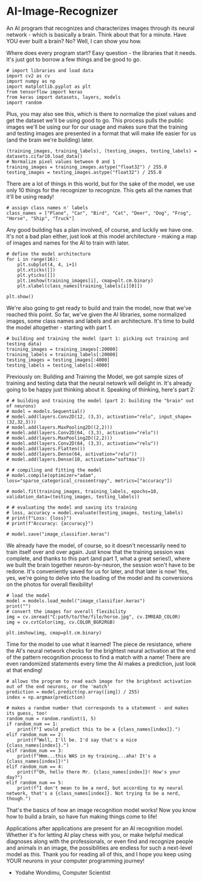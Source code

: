 # AI-Image-Recognizer
An AI program that recognizes and characterizes images through its neural network - which is basically a brain. Think about that for a minute. Have YOU ever built a brain? No? Well, I can show you how.

Where does every program start? Easy question - the libraries that it needs. It's just got to borrow a few things and be good to go.
```
# import libraries and load data
import cv2 as cv
import numpy as np
import matplotlib.pyplot as plt
from tensorflow import keras
from keras import datasets, layers, models
import random
```
Plus, you may also see this, which is there to normalize the pixel values and get the dataset we'll be using good to go. This process pulls the public images we'll be using our for our usage and makes sure that the training and testing images are presented in a format that will make life easier for us (and the brain we're building) later.
```
(training_images, training_labels), (testing_images, testing_labels) = datasets.cifar10.load_data()
# Normalize pixel values between 0 and 1
training_images = training_images.astype("float32") / 255.0
testing_images = testing_images.astype("float32") / 255.0
```
There are a lot of things in this world, but for the sake of the model, we use only 10 things for the recognizer to recognize. This gets all the names that it'll be using ready!
```
# assign class names n' labels
class_names = ["Plane", "Car", "Bird", "Cat", "Deer", "Dog", "Frog", "Horse", "Ship", "Truck"]
```
Any good building has a plan involved, of course, and luckily we have one. It's not a bad plan either, just look at this model architecture - making a map of images and names for the AI to train with later.
```
# define the model architecture
for i in range(16):
    plt.subplot(4, 4, i+1)
    plt.xticks([])
    plt.yticks([])
    plt.imshow(training_images[i], cmap=plt.cm.binary)
    plt.xlabel(class_names[training_labels[i][0]])

plt.show()
```
We're also going to get ready to build and train the model, now that we've reached this point. So far, we've given the AI libraries, some normalized images, some class names and labels and an architecture. It's time to build the model altogether - starting with part 1.
```
# building and training the model (part 1: picking out training and testing data)
training_images = training_images[:20000]
training_labels = training_labels[:20000]
testing_images = testing_images[:4000]
testing_labels = testing_labels[:4000]
```
Previously on: Building and Training the Model, we got sample sizes of training and testing data that the neural netowrk will delight in. It's already going to be happy just thinking about it. Speaking of thinking, here's part 2:
```
# # building and training the model (part 2: building the "brain" out of neurons)
# model = models.Sequential()
# model.add(layers.Conv2D(12, (3,3), activation="relu", input_shape=(32,32,3)))
# model.add(layers.MaxPooling2D((2,2)))
# model.add(layers.Conv2D(64, (3,3), activation="relu"))
# model.add(layers.MaxPooling2D((2,2)))
# model.add(layers.Conv2D(64, (3,3), activation="relu"))
# model.add(layers.Flatten())
# model.add(layers.Dense(64, activation="relu"))
# model.add(layers.Dense(10, activation="softmax"))

# # compiling and fitting the model
# model.compile(optimizer="adam", loss="sparse_categorical_crossentropy", metrics=["accuracy"])

# model.fit(training_images, training_labels, epochs=10, validation_data=(testing_images, testing_labels))

# # evaluating the model and saving its training
# loss, accuracy = model.evaluate(testing_images, testing_labels)
# print(f"Loss: {loss}")
# print(f"Accuracy: {accuracy}")

# model.save("image_classifier.keras")
```
We already have the model, of course, so it doesn't necessarily need to train itself over and over again. Just know that the training session was complete, and thanks to this part (and part 1, what a great series!), where we built the brain together neuron-by-neuron, the session won't have to be redone. It's conveniently saved for us for later, and that later is now! Yes, yes, we're going to delve into the loading of the model and its conversions on the photos for overall flexibility!
```
# load the model
model = models.load_model("image_classifier.keras")
print("")
# convert the images for overall flexibility
img = cv.imread("C:path/to/the/file/horse.jpg", cv.IMREAD_COLOR)
img = cv.cvtColor(img, cv.COLOR_BGR2RGB)

plt.imshow(img, cmap=plt.cm.binary)
```
Time for the model to use what it learned! The piece de resistance, where the AI's neural network checks for the brightest neural activation at the end of the pattern recognition process to find a match with a name! There are even randomized statements every time the AI makes a prediction, just look at that ending!
```
# allows the program to read each image for the brightest activation out of the end neurons, or the 'match'
prediction = model.predict(np.array([img]) / 255)
index = np.argmax(prediction)

# makes a random number that corresponds to a statement - and makes its guess, too!
random_num = random.randint(1, 5)
if random_num == 1:
    print(f"I would predict this to be a {class_names[index]}.")
elif random_num == 2:
    print(f"Well, I'll be. I'd say that's a nice {class_names[index]}.")
elif random_num == 3:
    print(f"Hmm...this WAS in my training...aha! It's a {class_names[index]}!")
elif random_num == 4:
    print(f"Oh, hello there Mr. {class_names[index]}! How's your day?")
elif random_num == 5:
    print(f"I don't mean to be a nerd, but according to my neural network, that's a {class_names[index]}. Not trying to be a nerd, though.")
```
That's the basics of how an image recognition model works! Now you know how to build a brain, so have fun making things come to life!

Applications after applications are present for an AI recognition model. Whether it's for letting AI play chess with you, or make helpful medical diagnoses along with the professionals, or even find and recognize people and animals in an image, the possibilities are endless for such a next-level model as this. Thank you for reading all of this, and I hope you keep using YOUR neurons in your computer programming journey!

- Yodahe Wondimu, Computer Scientist

